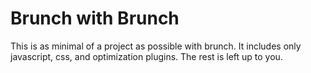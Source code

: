 Brunch with Brunch
==================

This is as minimal of a project as possible with brunch. It includes only
javascript, css, and optimization plugins. The rest is left up to you.

